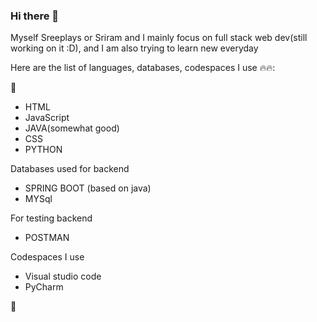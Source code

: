 ### Hi there 👋
Myself Sreeplays or Sriram and I mainly focus on full stack web dev(still working on it :D), and I am also trying to learn new everyday

Here are the list of languages, databases, codespaces I use 🔥🔥:

🕺
- HTML
- JavaScript
- JAVA(somewhat good)
- CSS
- PYTHON

Databases used for backend 
- SPRING BOOT (based on java)
- MYSql

For testing backend
- POSTMAN

Codespaces I use 
- Visual studio code
- PyCharm

🕺
